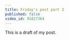 ```yaml
---
title: Friday's post part 3
published: false
video_id: 91827364
---
```


This is a draft of my post.
